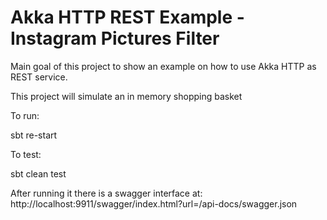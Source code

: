 # Akka HTTP REST Example - Instagram Pictures Filter

Main goal of this project to show an example on how to use Akka HTTP as REST service.

This project will simulate an in memory shopping basket

To run:

 sbt re-start

To test:

 sbt clean test

 After running it there is a swagger interface at: http://localhost:9911/swagger/index.html?url=/api-docs/swagger.json
